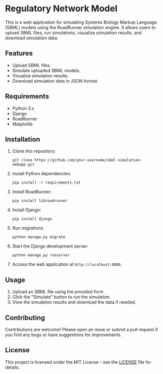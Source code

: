 # Regulatory Network Model
This is a web application for simulating Systems Biology Markup Language (SBML) models using the RoadRunner simulation engine. It allows users to upload SBML files, run simulations, visualize simulation results, and download simulation data.

## Features

- Upload SBML files.
- Simulate uploaded SBML models.
- Visualize simulation results.
- Download simulation data in JSON format.

## Requirements

- Python 3.x
- Django
- RoadRunner
- Matplotlib

## Installation

1. Clone this repository:

    ```
    git clone https://github.com/your-username/sbml-simulation-webapp.git
    ```

2. Install Python dependencies:

    ```
    pip install -r requirements.txt
    ```

3. Install RoadRunner:

    ```
    pip install libroadrunner
    ```

4. Install Django:

    ```
    pip install django
    ```

5. Run migrations:

    ```
    python manage.py migrate
    ```

6. Start the Django development server:

    ```
    python manage.py runserver
    ```

7. Access the web application at `http://localhost:8000`.

## Usage

1. Upload an SBML file using the provided form.
2. Click the "Simulate" button to run the simulation.
3. View the simulation results and download the data if needed.

## Contributing

Contributions are welcome! Please open an issue or submit a pull request if you find any bugs or have suggestions for improvements.

## License

This project is licensed under the MIT License - see the [LICENSE](LICENSE) file for details.

